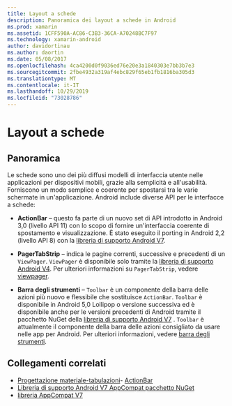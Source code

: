 ```yaml
---
title: Layout a schede
description: Panoramica dei layout a schede in Android
ms.prod: xamarin
ms.assetid: 1CFF590A-AC86-C3B3-36CA-A70248BC7F97
ms.technology: xamarin-android
author: davidortinau
ms.author: daortin
ms.date: 05/08/2017
ms.openlocfilehash: 4ca4200d0f9036ed76e20e3a1840303e7bb3b7e3
ms.sourcegitcommit: 2fbe4932a319af4ebc829f65eb1fb1816ba305d3
ms.translationtype: MT
ms.contentlocale: it-IT
ms.lasthandoff: 10/29/2019
ms.locfileid: "73028786"
---
```

# <a name="tabbed-layouts"></a>Layout a schede

## <a name="overview"></a>Panoramica

Le schede sono uno dei più diffusi modelli di interfaccia utente nelle applicazioni per dispositivi mobili, grazie alla semplicità e all'usabilità. Forniscono un modo semplice e coerente per spostarsi tra le varie schermate in un'applicazione. Android include diverse API per le interfacce a schede: 

- **ActionBar** &ndash; questo fa parte di un nuovo set di API introdotto in Android 3,0 (livello API 11) con lo scopo di fornire un'interfaccia coerente di spostamento e visualizzazione. È stato eseguito il porting in Android 2,2 (livello API 8) con la [libreria di supporto Android V7](https://www.nuget.org/packages/Xamarin.Android.Support.v7.AppCompat/). 

- **PagerTabStrip** &ndash; indica le pagine correnti, successive e precedenti di un `ViewPager`. `ViewPager` è disponibile solo tramite la [libreria di supporto Android V4](https://www.nuget.org/packages/Xamarin.Android.Support.v4/).
     Per ulteriori informazioni su `PagerTabStrip`, vedere [viewpager](~/android/user-interface/controls/view-pager/index.md).

- **Barra degli strumenti** &ndash; `Toolbar` è un componente della barra delle azioni più nuovo e flessibile che sostituisce `ActionBar`. `Toolbar` è disponibile in Android 5,0 Lollipop o versione successiva ed è disponibile anche per le versioni precedenti di Android tramite il pacchetto NuGet della [libreria di supporto Android V7](https://www.nuget.org/packages/Xamarin.Android.Support.v7.AppCompat/) . 
    `Toolbar` è attualmente il componente della barra delle azioni consigliato da usare nelle app per Android.
    Per ulteriori informazioni, vedere [barra degli strumenti](~/android/user-interface/controls/tool-bar/index.md). 

## <a name="related-links"></a>Collegamenti correlati

- [Progettazione materiale-tabulazioni](https://material.io/guidelines/components/tabs.html)- [ActionBar](https://developer.android.com/guide/topics/ui/actionbar.html)
- [Libreria di supporto Android V7 AppCompat pacchetto NuGet](https://www.nuget.org/packages/Xamarin.Android.Support.v7.AppCompat/)
- [libreria AppCompat V7](https://developer.android.com/tools/support-library/features.html#v7-appcompat)
